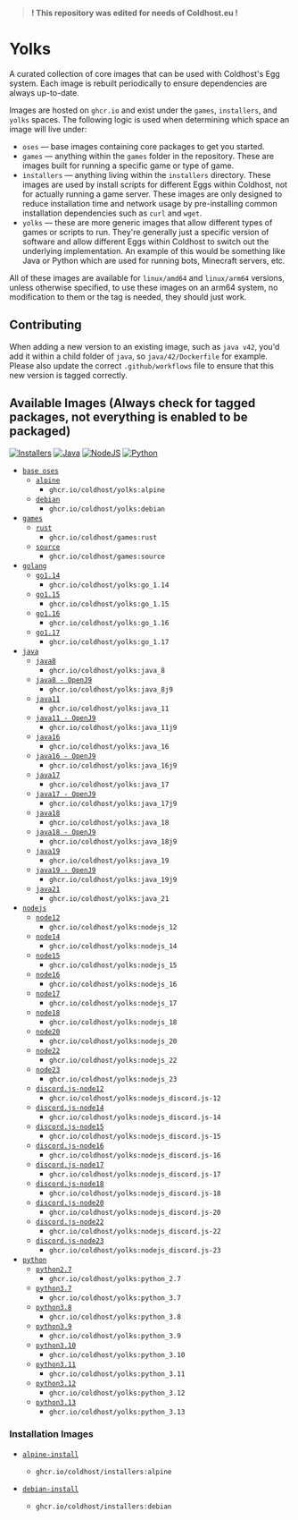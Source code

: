 > **! This repository was edited for needs of Coldhost.eu !**

# Yolks

A curated collection of core images that can be used with Coldhost's Egg system. Each image is rebuilt
periodically to ensure dependencies are always up-to-date.

Images are hosted on `ghcr.io` and exist under the `games`, `installers`, and `yolks` spaces. The following logic
is used when determining which space an image will live under:

* `oses` — base images containing core packages to get you started.
* `games` — anything within the `games` folder in the repository. These are images built for running a specific game
or type of game.
* `installers` — anything living within the `installers` directory. These images are used by install scripts for different
Eggs within Coldhost, not for actually running a game server. These images are only designed to reduce installation time
and network usage by pre-installing common installation dependencies such as `curl` and `wget`.
* `yolks` — these are more generic images that allow different types of games or scripts to run. They're generally just
a specific version of software and allow different Eggs within Coldhost to switch out the underlying implementation. An
example of this would be something like Java or Python which are used for running bots, Minecraft servers, etc.

All of these images are available for `linux/amd64` and `linux/arm64` versions, unless otherwise specified, to use
these images on an arm64 system, no modification to them or the tag is needed, they should just work.

## Contributing

When adding a new version to an existing image, such as `java v42`, you'd add it within a child folder of `java`, so
`java/42/Dockerfile` for example. Please also update the correct `.github/workflows` file to ensure that this new version
is tagged correctly.

## Available Images (Always check for tagged packages, not everything is enabled to be packaged)
[![Installers](https://github.com/Coldhost/yolks/actions/workflows/installers.yml/badge.svg)](https://github.com/Coldhost/yolks/actions/workflows/installers.yml)
[![Java](https://github.com/Coldhost/yolks/actions/workflows/java.yml/badge.svg)](https://github.com/Coldhost/yolks/actions/workflows/java.yml)
[![NodeJS](https://github.com/Coldhost/yolks/actions/workflows/nodejs.yml/badge.svg)](https://github.com/Coldhost/yolks/actions/workflows/nodejs.yml)
[![Python](https://github.com/Coldhost/yolks/actions/workflows/python.yml/badge.svg)](https://github.com/Coldhost/yolks/actions/workflows/python.yml)

* [`base oses`](https://github.com/Coldhost/yolks/tree/master/oses)
  * [`alpine`](https://github.com/Coldhost/yolks/tree/master/oses/alpine)
    * `ghcr.io/coldhost/yolks:alpine`
  * [`debian`](https://github.com/Coldhost/yolks/tree/master/oses/debian)
    * `ghcr.io/coldhost/yolks:debian`
* [`games`](https://github.com/Coldhost/yolks/tree/master/games)
  * [`rust`](https://github.com/Coldhost/yolks/tree/master/games/rust)
    * `ghcr.io/coldhost/games:rust`
  * [`source`](https://github.com/Coldhost/yolks/tree/master/games/source)
    * `ghcr.io/coldhost/games:source`
* [`golang`](https://github.com/Coldhost/yolks/tree/master/go)
  * [`go1.14`](https://github.com/Coldhost/yolks/tree/master/go/1.14)
    * `ghcr.io/coldhost/yolks:go_1.14`
  * [`go1.15`](https://github.com/Coldhost/yolks/tree/master/go/1.15)
    * `ghcr.io/coldhost/yolks:go_1.15`
  * [`go1.16`](https://github.com/Coldhost/yolks/tree/master/go/1.16)
    * `ghcr.io/coldhost/yolks:go_1.16`
  * [`go1.17`](https://github.com/Coldhost/yolks/tree/master/go/1.17)
    * `ghcr.io/coldhost/yolks:go_1.17`
* [`java`](https://github.com/Coldhost/yolks/tree/master/java)
  * [`java8`](https://github.com/Coldhost/yolks/tree/master/java/8)
    * `ghcr.io/coldhost/yolks:java_8`
  * [`java8 - OpenJ9`](https://github.com/Coldhost/yolks/tree/master/java/8j9)
    * `ghcr.io/coldhost/yolks:java_8j9`
  * [`java11`](https://github.com/Coldhost/yolks/tree/master/java/11)
    * `ghcr.io/coldhost/yolks:java_11`
  * [`java11 - OpenJ9`](https://github.com/Coldhost/yolks/tree/master/java/11j9)
    * `ghcr.io/coldhost/yolks:java_11j9`
  * [`java16`](https://github.com/Coldhost/yolks/tree/master/java/16)
    * `ghcr.io/coldhost/yolks:java_16`
  * [`java16 - OpenJ9`](https://github.com/Coldhost/yolks/tree/master/java/16j9)
    * `ghcr.io/coldhost/yolks:java_16j9`
  * [`java17`](https://github.com/Coldhost/yolks/tree/master/java/17)
    * `ghcr.io/coldhost/yolks:java_17`
  * [`java17 - OpenJ9`](https://github.com/Coldhost/yolks/tree/master/java/17j9)
    * `ghcr.io/coldhost/yolks:java_17j9`
  * [`java18`](https://github.com/Coldhost/yolks/tree/master/java/18)
    * `ghcr.io/coldhost/yolks:java_18`
  * [`java18 - OpenJ9`](https://github.com/Coldhost/yolks/tree/master/java/18j9)
    * `ghcr.io/coldhost/yolks:java_18j9`
  * [`java19`](https://github.com/Coldhost/yolks/tree/master/java/19)
    * `ghcr.io/coldhost/yolks:java_19`
  * [`java19 - OpenJ9`](https://github.com/Coldhost/yolks/tree/master/java/19j9)
    * `ghcr.io/coldhost/yolks:java_19j9`
  * [`java21`](https://github.com/Coldhost/yolks/tree/master/java/21)
    * `ghcr.io/coldhost/yolks:java_21`
* [`nodejs`](https://github.com/Coldhost/yolks/tree/master/nodejs)
  * [`node12`](https://github.com/Coldhost/yolks/tree/master/nodejs/12)
    * `ghcr.io/coldhost/yolks:nodejs_12`
  * [`node14`](https://github.com/Coldhost/yolks/tree/master/nodejs/14)
    * `ghcr.io/coldhost/yolks:nodejs_14`
  * [`node15`](https://github.com/Coldhost/yolks/tree/master/nodejs/15)
    * `ghcr.io/coldhost/yolks:nodejs_15`
  * [`node16`](https://github.com/Coldhost/yolks/tree/master/nodejs/16)
    * `ghcr.io/coldhost/yolks:nodejs_16`
  * [`node17`](https://github.com/Coldhost/yolks/tree/master/nodejs/17)
    * `ghcr.io/coldhost/yolks:nodejs_17`
  * [`node18`](https://github.com/Coldhost/yolks/tree/master/nodejs/18)
    * `ghcr.io/coldhost/yolks:nodejs_18`
  * [`node20`](https://github.com/Coldhost/yolks/tree/master/nodejs/20)
    * `ghcr.io/coldhost/yolks:nodejs_20`
  * [`node22`](https://github.com/Coldhost/yolks/tree/master/nodejs/22)
    * `ghcr.io/coldhost/yolks:nodejs_22`
  * [`node23`](https://github.com/Coldhost/yolks/tree/master/nodejs/23)
    * `ghcr.io/coldhost/yolks:nodejs_23`
  * [`discord.js-node12`](https://github.com/Coldhost/yolks/tree/master/nodejs/discord.js-12)
    * `ghcr.io/coldhost/yolks:nodejs_discord.js-12`
  * [`discord.js-node14`](https://github.com/Coldhost/yolks/tree/master/nodejs/discord.js-14)
    * `ghcr.io/coldhost/yolks:nodejs_discord.js-14`
  * [`discord.js-node15`](https://github.com/Coldhost/yolks/tree/master/nodejs/discord.js-15)
    * `ghcr.io/coldhost/yolks:nodejs_discord.js-15`
  * [`discord.js-node16`](https://github.com/Coldhost/yolks/tree/master/nodejs/discord.js-16)
    * `ghcr.io/coldhost/yolks:nodejs_discord.js-16`
  * [`discord.js-node17`](https://github.com/Coldhost/yolks/tree/master/nodejs/discord.js-17)
    * `ghcr.io/coldhost/yolks:nodejs_discord.js-17`
  * [`discord.js-node18`](https://github.com/Coldhost/yolks/tree/master/nodejs/discord.js-18)
    * `ghcr.io/coldhost/yolks:nodejs_discord.js-18`
  * [`discord.js-node20`](https://github.com/Coldhost/yolks/tree/master/nodejs/discord.js-20)
    * `ghcr.io/coldhost/yolks:nodejs_discord.js-20`
  * [`discord.js-node22`](https://github.com/Coldhost/yolks/tree/master/nodejs/discord.js-22)
    * `ghcr.io/coldhost/yolks:nodejs_discord.js-22`
  * [`discord.js-node23`](https://github.com/Coldhost/yolks/tree/master/nodejs/discord.js-23)
    * `ghcr.io/coldhost/yolks:nodejs_discord.js-23`
* [`python`](https://github.com/Coldhost/yolks/tree/master/python)
  * [`python2.7`](https://github.com/Coldhost/yolks/tree/master/python/2.7)
    * `ghcr.io/coldhost/yolks:python_2.7`
  * [`python3.7`](https://github.com/Coldhost/yolks/tree/master/python/3.7)
    * `ghcr.io/coldhost/yolks:python_3.7`
  * [`python3.8`](https://github.com/Coldhost/yolks/tree/master/python/3.8)
    * `ghcr.io/coldhost/yolks:python_3.8`
  * [`python3.9`](https://github.com/Coldhost/yolks/tree/master/python/3.9)
    * `ghcr.io/coldhost/yolks:python_3.9`
  * [`python3.10`](https://github.com/Coldhost/yolks/tree/master/python/3.10)
    * `ghcr.io/coldhost/yolks:python_3.10`
  * [`python3.11`](https://github.com/Coldhost/yolks/tree/master/python/3.11)
    * `ghcr.io/coldhost/yolks:python_3.11`
  * [`python3.12`](https://github.com/Coldhost/yolks/tree/master/python/3.12)
    * `ghcr.io/coldhost/yolks:python_3.12`
  * [`python3.13`](https://github.com/Coldhost/yolks/tree/master/python/3.13)
    * `ghcr.io/coldhost/yolks:python_3.13`

### Installation Images

* [`alpine-install`](https://github.com/Coldhost/yolks/tree/master/installers/alpine)
  * `ghcr.io/coldhost/installers:alpine`

* [`debian-install`](https://github.com/Coldhost/yolks/tree/master/installers/debian)
  * `ghcr.io/coldhost/installers:debian`
